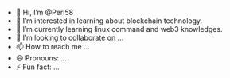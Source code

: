 - 👋 Hi, I’m @Perl58
- 👀 I’m interested in learning about blockchain technology.
- 🌱 I’m currently learning linux command and web3 knowledges.
- 💞️ I’m looking to collaborate on ...
- 📫 How to reach me ...
- 😄 Pronouns: ...
- ⚡ Fun fact: ...

<!---
Perl58/Perl58 is a ✨ special ✨ repository because its `README.md` (this file) appears on your GitHub profile.
You can click the Preview link to take a look at your changes.
--->
